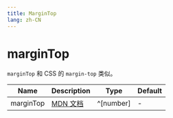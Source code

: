 ```yaml
---
title: MarginTop
lang: zh-CN
---
```


# marginTop

`marginTop` 和 CSS 的 `margin-top` 类似。

| Name               | Description      | Type                         | Default |
|--------------------|------------------|------------------------------| ------- |
| marginTop         |[MDN 文档](http://developer.mozilla.org/zh-CN/docs/Web/CSS/margin-top) | ^[number]| - |
